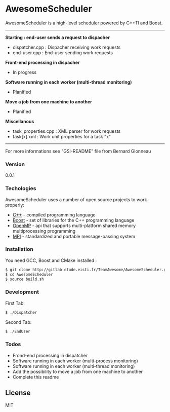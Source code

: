 # AwesomeScheduler

AwesomeScheduler is a high-level scheduler powered by C++11 and Boost.  
_____________________________________________________________________________  

**Starting : end-user sends a request to dispacher**  
 - dispatcher.cpp : Dispacher receiving work requests  
 - end-user.cpp : End-user sending work requests  

**Front-end processing in dispacher**  
 - In progress  

**Software running in each worker (multi-thread monitoring)**  
 - Planified  

**Move a job from one machine to another**  
 - Planified  

**Miscellanous**  
 - task_properties.cpp : XML parser for work requests  
 - task[x].xml : Work unit properties for a task "x"  
_____________________________________________________________________________  

For more informations see "GSI-README" file from Bernard Glonneau  

### Version
0.0.1

### Techologies
AwesomeScheduler uses a number of open source projects to work properly:  
* [C++] - compiled programming language  
* [Boost] - set of libraries for the C++ programming language  
* [OpenMP] - api that supports multi-platform shared memory multiprocessing programming  
* [MPI] - standardized and portable message-passing system  

### Installation  
You need GCC, Boost and CMake installed :  

```sh
$ git clone http://gitlab.etude.eisti.fr/TeamAwesome/AwesomeScheduler.git
$ cd AwesomeScheduler
$ source build.sh
```

### Development
First Tab:  
```sh
$ ./Dispatcher
```

Second Tab:  
```sh
$ ./EndUser
```

### Todos
 - Frond-end processing in dispatcher
 - Software running in each worker (multi-process monitoring)
 - Software running in each worker (multi-thread monitoring)
 - Add the possibility to move a job from one machine to another
 - Complete this readme

License
----
MIT

[//]: # (These are reference links used in the body of this note and get stripped out when the markdown processor does its job. There is no need to format nicely because it shouldn't be seen.)

   [C++]: <http://www.cplusplus.com/>
   [Boost]: <http://www.boost.org/>
   [OpenMP]: <http://openmp.org/wp/>
   [MPI]: <https://www.mpich.org/>

